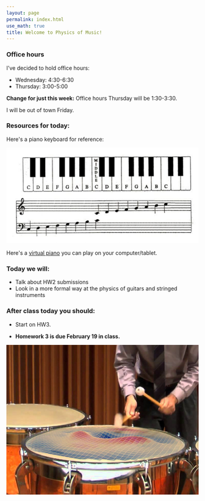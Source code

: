 ```yaml
---
layout: page 
permalink: index.html
use_math: true
title: Welcome to Physics of Music!
---
```


### Office hours

I've decided to hold office hours:

* Wednesday: 4:30-6:30
* Thursday: 3:00-5:00

**Change for just this week:** Office hours Thursday will be 1:30-3:30.

I will be out of town Friday.

### Resources for today:

Here's a piano keyboard for reference:

<img src="piano_keyboard_picture.jpg">

Here's a <a href="https://www.onlinepianist.com/virtual-piano">virtual piano</a> you can play on your computer/tablet.

### Today we will:

* Talk about HW2 submissions
* Look in a more formal way at the physics of guitars and stringed instruments

### After class today you should:

* Start on HW3. 

* **Homework 3 is due February 19 in class.**

<center><img src="timpanist.jpg"></center>
